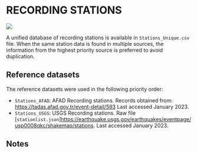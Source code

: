 # RECORDING STATIONS

![](recording_stations.png)

A unified database of recording stations is available in `Stations_Unique.csv` file.
When the same station data is found in multiple sources, the information from the highest priority source is preferred to avoid duplication.


## Reference datasets

The reference datasets were used in the following priority order:

- `Stations_AFAD`: AFAD Recording stations. Records obtained from: https://tadas.afad.gov.tr/event-detail/593 Last accessed January 2023.
- `Stations_USGS`: USGS Recording stations. Raw file [`stationlist.json`]https://earthquake.usgs.gov/earthquakes/eventpage/usp0008qkc/shakemap/stations. Last accessed January 2023.

## Notes
